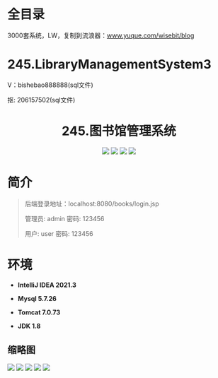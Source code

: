 # 全目录

3000套系统，LW，复制到流浪器：www.yuque.com/wisebit/blog

# 245.LibraryManagementSystem3

<p>V：bishebao888888(sql文件)</p>
<p>抠: 206157502(sql文件)</p>

<p><h1 align="center">245.图书馆管理系统</h1></p>


<p align="center">
	<img src="https://img.shields.io/badge/jdk-1.8-orange.svg"/>
    <img src="https://img.shields.io/badge/servlet-5.x-lightgrey.svg"/>
    <img src="https://img.shields.io/badge/jsp-3.x-blue.svg"/>
    <img src="https://img.shields.io/badge/jdbc-5.x-yellow.svg"/>
</p>

# 简介
>
> 
>
> 后端登录地址：localhost:8080/books/login.jsp
>
> 管理员: admin   密码: 123456
> 
> 用户: user 密码: 123456

# 环境

- <b>IntelliJ IDEA 2021.3</b>

- <b>Mysql 5.7.26</b>

- <b>Tomcat 7.0.73</b>

- <b>JDK 1.8</b>




## 缩略图

![](https://bitwise.oss-cn-heyuan.aliyuncs.com/2024/9/10/5c76f9cd-1fcb-431b-92de-745dd3148703.png)
![](https://bitwise.oss-cn-heyuan.aliyuncs.com/2024/9/10/c68f80ff-b314-4a17-95ee-bb0b600dd593.png)
![](https://bitwise.oss-cn-heyuan.aliyuncs.com/2024/9/10/83848d24-4528-4caa-bbe7-614ad321aeba.png)
![](https://bitwise.oss-cn-heyuan.aliyuncs.com/2024/9/10/a5548360-934b-476f-8722-8262334fdc9a.png)
![](https://bitwise.oss-cn-heyuan.aliyuncs.com/2024/9/10/f42c6424-2a42-4dbe-873e-ed21fbe7be9b.png)






